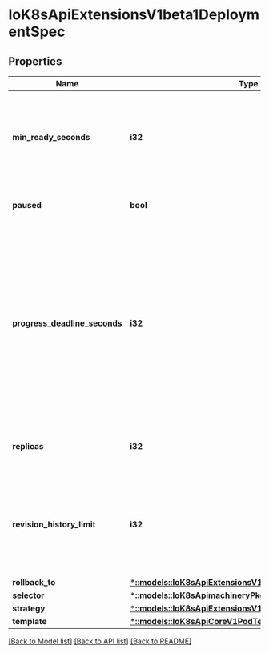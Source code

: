 # IoK8sApiExtensionsV1beta1DeploymentSpec

## Properties
Name | Type | Description | Notes
------------ | ------------- | ------------- | -------------
**min_ready_seconds** | **i32** | Minimum number of seconds for which a newly created pod should be ready without any of its container crashing, for it to be considered available. Defaults to 0 (pod will be considered available as soon as it is ready) | [optional] 
**paused** | **bool** | Indicates that the deployment is paused and will not be processed by the deployment controller. | [optional] 
**progress_deadline_seconds** | **i32** | The maximum time in seconds for a deployment to make progress before it is considered to be failed. The deployment controller will continue to process failed deployments and a condition with a ProgressDeadlineExceeded reason will be surfaced in the deployment status. Note that progress will not be estimated during the time a deployment is paused. This is set to the max value of int32 (i.e. 2147483647) by default, which means \"no deadline\". | [optional] 
**replicas** | **i32** | Number of desired pods. This is a pointer to distinguish between explicit zero and not specified. Defaults to 1. | [optional] 
**revision_history_limit** | **i32** | The number of old ReplicaSets to retain to allow rollback. This is a pointer to distinguish between explicit zero and not specified. This is set to the max value of int32 (i.e. 2147483647) by default, which means \"retaining all old RelicaSets\". | [optional] 
**rollback_to** | [***::models::IoK8sApiExtensionsV1beta1RollbackConfig**](io.k8s.api.extensions.v1beta1.RollbackConfig.md) |  | [optional] 
**selector** | [***::models::IoK8sApimachineryPkgApisMetaV1LabelSelector**](io.k8s.apimachinery.pkg.apis.meta.v1.LabelSelector.md) |  | [optional] 
**strategy** | [***::models::IoK8sApiExtensionsV1beta1DeploymentStrategy**](io.k8s.api.extensions.v1beta1.DeploymentStrategy.md) |  | [optional] 
**template** | [***::models::IoK8sApiCoreV1PodTemplateSpec**](io.k8s.api.core.v1.PodTemplateSpec.md) |  | 

[[Back to Model list]](../README.md#documentation-for-models) [[Back to API list]](../README.md#documentation-for-api-endpoints) [[Back to README]](../README.md)


